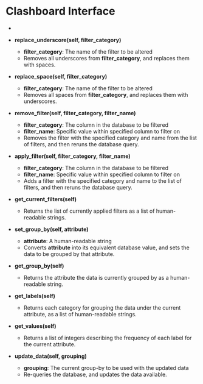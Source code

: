 # Clashboard Interface
-
* **replace\_underscore(self, filter\_category)**
	* **filter\_category**: The name of the filter to be altered
	* Removes all underscores from **filter\_category**, and replaces them with spaces.

* **replace\_space(self, filter\_category)**
 	* **filter\_category**: The name of the filter to be altered
	* Removes all spaces from **filter\_category**, and replaces them with underscores.

* **remove\_filter(self, filter\_category, filter\_name)**
	* **filter\_category**: The column in the database to be filtered
	* **filter\_name**: Specific value within specified column to filter on
	* Removes the filter with the specified category and name from the list of filters, and then reruns the database query.

* **apply\_filter(self, filter\_category, filter\_name)**
	* **filter\_category**: The column in the database to be filtered
	* **filter\_name**: Specific value within specified column to filter on
	* Adds a filter with the specified category and name to the list of filters, and then reruns the database query.

* **get\_current\_filters(self)**
	* Returns the list of currently applied filters as a list of human-readable strings.

* **set\_group\_by(self, attribute)**
	* **attribute**: A human-readable string
	* Converts **attribute** into its equivalent database value, and sets the data to be grouped by that attribute.
	
* **get\_group\_by(self)**
	* Returns the attribute the data is currently grouped by as a human-readable string.
 
* **get\_labels(self)**
	* Returns each category for grouping the data under the current attribute, as a list of human-readable strings.
 
* **get\_values(self)**
	* Returns a list of integers describing the frequency of each label for the current attribute.

* **update\_data(self, grouping)**
	* **grouping**: The current group-by to be used with the updated data
	* Re-queries the database, and updates the data available.